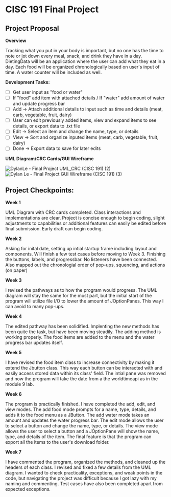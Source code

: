 # CISC 191 Final Project

## Project Proposal

**Overview**

Tracking what you put in your body is important, but no one has the time to note or jot down every meal, snack, and drink they have in a day. DietingData will be an application where the user can add what they eat in a day. Each food will be organized chronologically based on user's input of time. A water counter will be included as well.

**Development Tasks:**

- [ ] Get user input as "food or water"
- [ ] If "food" add item with attached details / If "water" add amount of water and update progress bar
- [ ] Add  -> Attach additional details to input such as time and details (meat, carb, vegetable, fruit, dairy)
- [ ] User can edit previously added items, view and expand items to see details, or export data to .txt file
- [ ] Edit -> Select an item and change the name, type, or details
- [ ] View -> Sort and organize inputed items (meat, carb, vegetable, fruit, dairy)
- [ ] Done -> Export data to save for later edits

**UML Diagram/CRC Cards/GUI Wireframe**

![DylanLe - Final Project UML_CRC (CISC 191) (2)](https://github.com/dylankle/Dieting-Data/assets/68560708/3cb3f12f-1338-4d46-8c85-e177a48a8a4f)
![Dylan Le - Final Project GUI Wireframe (CISC 191) (3)](https://github.com/dylankle/Dieting-Data/assets/68560708/25778eab-cd63-40c4-8f68-d14930e223f1)



## Project Checkpoints:

**Week 1**

UML Diagram with CRC cards completed. Class interactions and implementations are clear. Project is concise enough to begin coding, slight adjustments to capabilities or additional features can easily be edited before final submission. Early draft can begin coding.

**Week 2**

Asking for inital date, setting up intial startup frame including layout and components. Will finish a few test cases before moving to Week 3. Finishing the buttons, labels, and progressbar. No listeners have been connected. Also mapped out the chronologial order of pop-ups, squencing, and actions (on paper)

**Week 3**

I revised the pathways as to how the program would progress. The UML diagram will stay the same for the most part, but the initial start of the program will utilize file I/O to lower the amount of JOptionPanes. This way I can avoid to many pop-ups.

**Week 4**

The edited pathway has been solidified. Implenting the new methods has been quite the task, but have been moving steadily. The adding method is working properly. The food items are added to the menu and the water progress bar updates itself.

**Week 5**

I have revised the food item class to increase connectivity by making it extend the Jbutton class. This way each button can be interacted with and easily access stored data within its class' field. The intial pane was removed and now the program will take the date from a the worldtimeapi as in the module 9 lab.

**Week 6**

The program is practically finished. I have completed the add, edit, and view modes. The add food mode prompts for a name, type, details, and adds it to the food menu as a JButton. The add water mode takes an amount and updates the water progress bar. The edit mode allows the user to select a button and change the name, type, or details. The view mode allows the user to select a button and a JOptionPane will show the name, type, and details of the item. The final feature is that the program can export all the items to the user's download folder.

**Week 7**

I have commented the program, organized the methods, and cleaned up the headers of each class. I revised and fixed a few details from the UML diagram.  I wanted to check practicality, exceptions, and weak points in the code, but navigating the project was difficult because I got lazy with my naming and commenting. Test cases have also been completed apart from expected exceptions.
